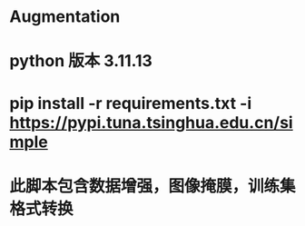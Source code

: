 # Augmentation

# python 版本 3.11.13

# pip install -r requirements.txt -i https://pypi.tuna.tsinghua.edu.cn/simple 

# 此脚本包含数据增强，图像掩膜，训练集格式转换